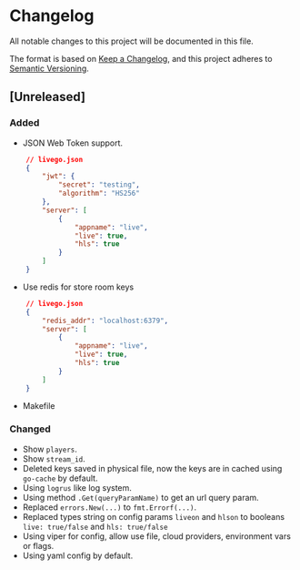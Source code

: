 # Changelog
All notable changes to this project will be documented in this file.

The format is based on [Keep a Changelog](https://keepachangelog.com/en/1.0.0/),
and this project adheres to [Semantic Versioning](https://semver.org/spec/v2.0.0.html).

## [Unreleased]

### Added
- JSON Web Token support.
``` json 
    // livego.json
    {
        "jwt": {
            "secret": "testing",
            "algorithm": "HS256"
        },
        "server": [
            {
                "appname": "live",
                "live": true,
                "hls": true
            }
        ]
    }
```
- Use redis for store room keys
``` json 
    // livego.json
    {
        "redis_addr": "localhost:6379", 
        "server": [
            {
                "appname": "live",
                "live": true,
                "hls": true
            }
        ]
    }
```
- Makefile

### Changed
- Show `players`.
- Show `stream_id`.
- Deleted keys saved in physical file, now the keys are in cached using `go-cache` by default.
- Using `logrus` like log system.
- Using method `.Get(queryParamName)` to get an url query param.
- Replaced `errors.New(...)` to `fmt.Errorf(...)`.
- Replaced types string on config params `liveon` and `hlson` to booleans `live: true/false` and `hls: true/false`
- Using viper for config, allow use file, cloud providers, environment vars or flags.
- Using yaml config by default.
